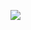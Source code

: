 <a href="https://velog.io/@gabujwb" target="_blank"><img src="https://img.shields.io/badge/Velog-#ffffff?style=flat&logo=velog&logoColor=#20C997"/></a>